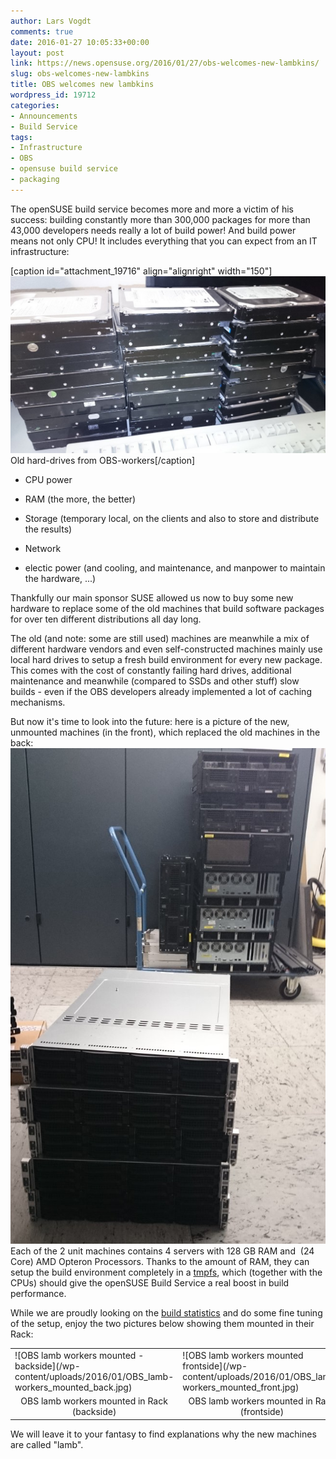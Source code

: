```yaml
---
author: Lars Vogdt
comments: true
date: 2016-01-27 10:05:33+00:00
layout: post
link: https://news.opensuse.org/2016/01/27/obs-welcomes-new-lambkins/
slug: obs-welcomes-new-lambkins
title: OBS welcomes new lambkins
wordpress_id: 19712
categories:
- Announcements
- Build Service
tags:
- Infrastructure
- OBS
- opensuse build service
- packaging
---
```


The openSUSE build service becomes more and more a victim of his success: building constantly more than 300,000 packages for more than 43,000 developers needs really a lot of build power! And build power means not only CPU! It includes everything that you can expect from an IT infrastructure:

[caption id="attachment_19716" align="alignright" width="150"]![Old hard-drives from OBS-workers](/wp-content/uploads/2016/01/old_hard-drives_from_OBS-workers.jpg) Old hard-drives from OBS-workers[/caption]



	
  * CPU power

	
  * RAM (the more, the better)

	
  * Storage (temporary local, on the clients and also to store and distribute the results)

	
  * Network

	
  * electic power (and cooling, and maintenance, and manpower to maintain the hardware, ...)


Thankfully our main sponsor SUSE allowed us now to buy some new hardware to replace some of the old machines that build software packages for over ten different distributions all day long.

<!-- more -->

The old (and note: some are still used) machines are meanwhile a mix of different hardware vendors and even self-constructed machines mainly use local hard drives to setup a fresh build environment for every new package. This comes with the cost of constantly failing hard drives, additional maintenance and meanwhile (compared to SSDs and other stuff) slow builds - even if the OBS developers already implemented a lot of caching mechanisms.

But now it's time to look into the future: here is a picture of the new, unmounted machines (in the front), which replaced the old machines in the back:
![old_vs_new_OBS-workers_unmounted](/wp-content/uploads/2016/01/old_vs_new_OBS-workers_unmounted.jpg)
Each of the 2 unit machines contains 4 servers with 128 GB RAM and  (24 Core) AMD Opteron Processors. Thanks to the amount of RAM, they can setup the build environment completely in a [tmpfs](https://en.wikipedia.org/wiki/Tmpfs), which (together with the CPUs) should give the openSUSE Build Service a real boost in build performance.

While we are proudly looking on the [build statistics](https://build.opensuse.org/monitor) and do some fine tuning of the setup, enjoy the two pictures below showing them mounted in their Rack:
<table width="100%" border="0" >
<tbody >
<tr >

<td >![OBS lamb workers mounted - backside](/wp-content/uploads/2016/01/OBS_lamb-workers_mounted_back.jpg)
</td>

<td >![OBS lamb workers mounted frontside](/wp-content/uploads/2016/01/OBS_lamb-workers_mounted_front.jpg)
</td>
</tr>
<tr >

<td style="text-align: center;" >OBS lamb workers mounted in Rack (backside)
</td>

<td style="text-align: center;" >OBS lamb workers mounted in Rack (frontside)
</td>
</tr>
</tbody>
</table>

We will leave it to your fantasy to find explanations why the new machines are called "lamb".
